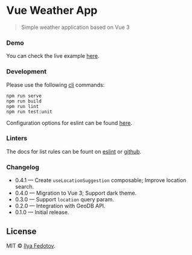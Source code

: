 # Vue Weather App

> Simple weather application based on Vue 3

### Demo

You can check the live example [here](http://fedotov.work/weather/).

### Development

Please use the following [cli](https://cli.vuejs.org/config/) commands:

```
npm run serve
npm run build
npm run lint
npm run test:unit
```

Configuration options for eslint can be found [here](https://eslint.vuejs.org/rules/).

### Linters

The docs for list rules can be fount on [eslint](https://eslint.org/docs/rules/) or [github](https://github.com/benmosher/eslint-plugin-import/tree/master/docs/rules).

### Changelog

* 0.4.1 — Create `useLocationSuggestion` composable; Improve location search.
* 0.4.0 — Migration to Vue 3; Support dark theme.
* 0.3.0 — Support `location` query param.
* 0.2.0 — Integration with GeoDB API.
* 0.1.0 — Initial release.

## License

MIT © [Ilya Fedotov](http://fedotov.me).